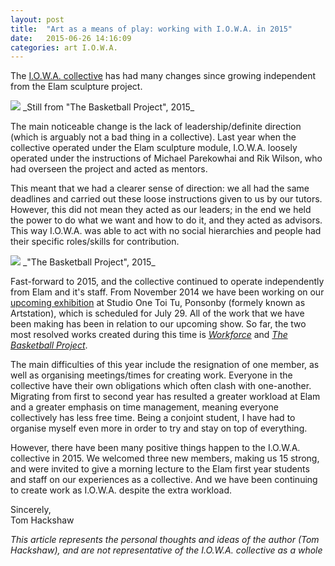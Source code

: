 ```yaml
---
layout: post
title:  "Art as a means of play: working with I.O.W.A. in 2015"
date:   2015-06-26 14:16:09
categories: art I.O.W.A.
---
```


The [I.O.W.A. collective][iowa] has had many changes since growing independent from the Elam sculpture project.

<img src="https://farm1.staticflickr.com/369/19064716712_dba477de1a_c.jpg">
_Still from "The Basketball Project", 2015_

The main noticeable change is the lack of leadership/definite direction (which is arguably not a bad thing in a collective). Last year when the collective operated under the Elam sculpture module, I.O.W.A. loosely operated under the instructions of Michael Parekowhai and Rik Wilson, who had overseen the project and acted as mentors.

This meant that we had a clearer sense of direction: we all had the same deadlines and carried out these loose instructions given to us by our tutors. However, this did not mean they acted as our leaders; in the end we held the power to do what we want and how to do it, and they acted as advisors. This way I.O.W.A. was able to act with no social hierarchies and people had their specific roles/skills for contribution. 

<img src="https://farm1.staticflickr.com/356/19073400501_cbd42d2e72_c.jpg">
_"The Basketball Project", 2015_

Fast-forward to 2015, and the collective continued to operate independently from Elam and it's staff. From November 2014 we have been working on our [upcoming exhibition][up] at Studio One Toi Tu, Ponsonby (formely known as Artstation), which is scheduled for July 29. All of the work that we have been making has been in relation to our upcoming show. So far, the two most resolved works created during this time is [_Workforce_][wf] and [_The Basketball Project_][bb].

The main difficulties of this year include the resignation of one member, as well as organising meetings/times for creating work. Everyone in the collective have their own obligations which often clash with one-another. Migrating from first to second year has resulted a greater workload at Elam and a greater emphasis on time management, meaning everyone collectively has less free time. Being a conjoint student, I have had to organise myself even more in order to try and stay on top of everything.

However, there have been many positive things happen to the I.O.W.A. collective in 2015. We welcomed three new members, making us 15 strong, and were invited to give a morning lecture to the Elam first year students and staff on our experiences as a collective. And we have been continuing to create work as I.O.W.A. despite the extra workload.

Sincerely,
<br>
Tom Hackshaw

_This article represents the personal thoughts and ideas of the author (Tom Hackshaw), and are *not* representative of the I.O.W.A. collective as a whole_









[iowa]: http://io-wa.me
[up]: http://www.eventfinder.co.nz/2015/i-o-w-a-collective-its-ok-were-artists/auckland/ponsonby
[wf]: https://tomhackshaw.com/exhibit/cv.html
[bb]: https://tomhackshaw.com/exhibit/basketball.html
